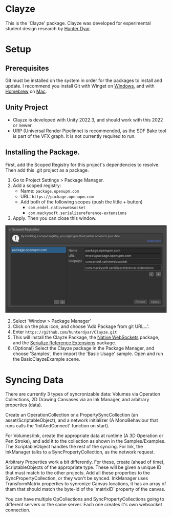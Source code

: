 # Clayze
This is the 'Clayze' package. Clayze was developed for experimental student design research by [Hunter Dyar](htttp://hdyar.com). 

# Setup
## Prerequisites
Git must be installed on the system in order for the packages to install and update. I recommend you install Git with Winget on [Windows](https://git-scm.com/download/win), and with [Homebrew](https://brew.sh/) on [Mac](https://git-scm.com/download/mac).

## Unity Project
- Clayze is developed with Unity 2022.3, and should work with this 2022 or newer.
- URP (Universal Render Pipelinne) is recommended, as the SDF Bake tool is part of the VFX graph. It is not currently required to run.

## Installing the Package.
First, add the Scoped Registry for this project's dependencies to resolve. Then add this .git project as a package.
1. Go to Project Settings > Package Manager. 
2. Add a scoped registry:
   - Name: `package.openupm.com`
   - URL: `https://package.openupm.com`
   - Add both of the following scopes (push the little + button)
      - `com.endel.nativewebsocket`
      - `com.mackysoft.serializereference-extensions`
3. Apply. Then you can close this window.

![Scoped Registry Example](./Documentation~/scoped.png)

2. Select 'Window > Package Manager'
2. Click on the plus icon, and choose 'Add Package from git URL...'.
3. Enter `https://github.com/hunterdyar/Clayze.git`
4. This will install the Clayze Package, the [Native WebSockets](https://github.com/endel/NativeWebSocket) package, and the [Serialize Reference Extensions](https://github.com/mackysoft/Unity-SerializeReferenceExtensions) package.
5. (Optional) Select the Clayze package in the Package Manager, and choose 'Samples', then import the 'Basic Usage' sample. Open and run the BasicClayzeExample scene.

# Syncing Data
There are currently 3 types of syncronizable data: Volumes via Operation Collections, 2D Drawing Canvases via an Ink Manager, and arbitrary properties (data).

Create an OperationCollection or a PropertySyncCollection (an asset/ScriptableObject), and a network initializer (A MonoBehaviour that runs calls the 'InitAndConnect' function on start).

For Volumes/Ink, create the appropriate data at runtime (A 3D Operation or Pen Stroke), and add it to the collection as shown in the Samples/Examples. The ScriptableObject handles the rest of the syncing. For Ink, the InkManager talks to a SyncPropertyCollection, as the network request.

Arbitrary Properties work a bit differently. For these, create (ahead of time), ScriptableObjects of the appropriate type. These will be given a unique ID that must match to the other projects. Add all these properties to the SyncPropertyCollection, or they won't be synced. InkManager uses TransformMatrix properties to synronize Canvas locations, it has an array of tham that should match the byte-id of the 'matrixID' property of the canvas.

You can have multiple OpCollections and SyncPropertyCollections going to different servers or the same server. Each one creates it's own websocket connection.
